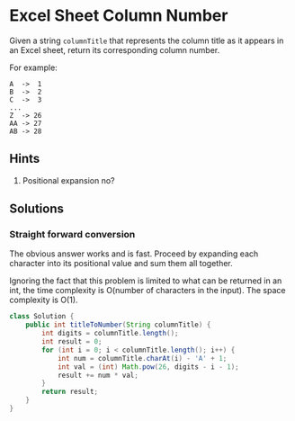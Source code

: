 # Excel Sheet Column Number

Given a string `columnTitle` that represents the column title as it appears
in an Excel sheet, return its corresponding column number.

For example:

```
A  ->  1
B  ->  2
C  ->  3
...
Z  -> 26
AA -> 27
AB -> 28
```

## Hints

1. Positional expansion no?

## Solutions

### Straight forward conversion

The obvious answer works and is fast. Proceed by expanding each character
into its positional value and sum them all together.

Ignoring the fact that this problem is limited to what can be returned in an
int, the time complexity is O(number of characters in the input). The space
complexity is O(1).

```java
class Solution {
    public int titleToNumber(String columnTitle) {
        int digits = columnTitle.length();
        int result = 0;
        for (int i = 0; i < columnTitle.length(); i++) {
            int num = columnTitle.charAt(i) - 'A' + 1;
            int val = (int) Math.pow(26, digits - i - 1);
            result += num * val;
        }
        return result;
    }
}
```
